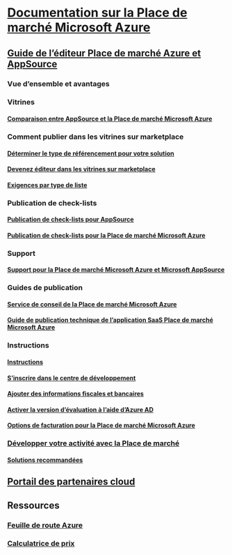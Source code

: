 # [Documentation sur la Place de marché Microsoft Azure](index.md)  

## [Guide de l’éditeur Place de marché Azure et AppSource](./marketplace-publishers-guide.md)  
### Vue d’ensemble et avantages  
### Vitrines  
#### [Comparaison entre AppSource et la Place de marché Microsoft Azure](./comparing-appsource-azure-marketplace.md)  

### Comment publier dans les vitrines sur marketplace  
#### [Déterminer le type de référencement pour votre solution](./determine-your-listing-type.md)  
#### [Devenez éditeur dans les vitrines sur marketplace](./become-publisher.md)  
#### [Exigences par type de liste](./listing-type-requirements.md) 

### Publication de check-lists  
#### [Publication de check-lists pour AppSource](./publishing-checklist-appsource.md)  
#### [Publication de check-lists pour la Place de marché Microsoft Azure](./publishing-checklist-azure-marketplace.md)  

### Support  
#### [Support pour la Place de marché Microsoft Azure et Microsoft AppSource](./support-azure-marketplace.md)  

### Guides de publication  
#### [Service de conseil de la Place de marché Microsoft Azure](consulting-services.md)  
#### [Guide de publication technique de l’application SaaS Place de marché Microsoft Azure](marketplace-saas-applications-technical-publishing-guide.md) 

### Instructions  
#### [Instructions](./guidelines.md)  
#### [S’inscrire dans le centre de développement](./register-dev-center.md)  
#### [Ajouter des informations fiscales et bancaires](./add-bank-tax-info.md)  
#### [Activer la version d’évaluation à l’aide d’Azure AD](./enable-trial-using-azure-ad.md)  
#### [Options de facturation pour la Place de marché Microsoft Azure](./billing-options-azure-marketplace.md)  

### [Développer votre activité avec la Place de marché](./grow-your-business-with-azure-marketplace.md)  
#### [Solutions recommandées](./preferred-solutions.md) 

## [Portail des partenaires cloud](./cloud-partner-portal/cloud-partner-portal-what-is-the-cloud-partner-portal.md)  

## Ressources  
### [Feuille de route Azure](https://azure.microsoft.com/roadmap/)  
### [Calculatrice de prix](https://azure.microsoft.com/pricing/calculator/)  
